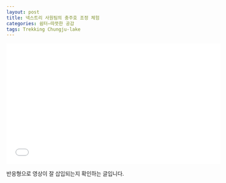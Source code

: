 ```yaml
---
layout: post
title: 넥스트리 사원팀의 충주호 조정 체험
categories: 쉼터–따뜻한 공감 
tags: Trekking Chungju-lake
---
```

<iframe width="560" height="315" src="//www.youtube.com/embed/xw4aM6O6k9Y" frameborder="0" allowfullscreen></iframe>

반응형으로 영상이 잘 삽입되는지 확인하는 글입니다. 
